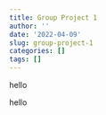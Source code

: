 ```yaml
---
title: Group Project 1
author: ''
date: '2022-04-09'
slug: group-project-1
categories: []
tags: []
---
```



hello

hello

